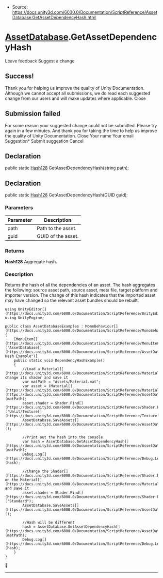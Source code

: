 * Source: https://docs.unity3d.com/6000.0/Documentation/ScriptReference/AssetDatabase.GetAssetDependencyHash.html

#  [AssetDatabase](https://docs.unity3d.com/6000.0/Documentation/ScriptReference/AssetDatabase.html).GetAssetDependencyHash
Leave feedback
Suggest a change
## Success!
Thank you for helping us improve the quality of Unity Documentation. Although we cannot accept all submissions, we do read each suggested change from our users and will make updates where applicable.
Close
## Submission failed
For some reason your suggested change could not be submitted. Please <a>try again</a> in a few minutes. And thank you for taking the time to help us improve the quality of Unity Documentation.
Close
Your name Your email Suggestion* Submit suggestion
Cancel
## Declaration
public static [Hash128](https://docs.unity3d.com/6000.0/Documentation/ScriptReference/Hash128.html) GetAssetDependencyHash(string path); 
## Declaration
public static [Hash128](https://docs.unity3d.com/6000.0/Documentation/ScriptReference/Hash128.html) GetAssetDependencyHash(GUID guid); 
### Parameters
Parameter | Description  
---|---  
path | Path to the asset.  
guid | GUID of the asset.  
### Returns
**Hash128** Aggregate hash. 
### Description
Returns the hash of all the dependencies of an asset.
The hash aggregates the following: source asset path, source asset, meta file, target platform and importer version. The change of this hash indicates that the imported asset may have changed so the relevant asset bundles should be rebuilt.
```
using UnityEditor[](https://docs.unity3d.com/6000.0/Documentation/ScriptReference/UnityEditor.html);
using UnityEngine;  
  
public class AssetDatabaseExamples : MonoBehaviour[](https://docs.unity3d.com/6000.0/Documentation/ScriptReference/MonoBehaviour.html)
{
    [MenuItem[](https://docs.unity3d.com/6000.0/Documentation/ScriptReference/MenuItem.html)("AssetDatabase[](https://docs.unity3d.com/6000.0/Documentation/ScriptReference/AssetDatabase.html)/Dependency Hash Example")]
    public static void DependencyHashExample()
    {
        //Load a Material[](https://docs.unity3d.com/6000.0/Documentation/ScriptReference/Material.html), change its shader and save it
        var matPath = "Assets/Material.mat";
        var asset = (Material[](https://docs.unity3d.com/6000.0/Documentation/ScriptReference/Material.html))AssetDatabase.LoadMainAssetAtPath[](https://docs.unity3d.com/6000.0/Documentation/ScriptReference/AssetDatabase.LoadMainAssetAtPath.html)(matPath);
        asset.shader = Shader.Find[](https://docs.unity3d.com/6000.0/Documentation/ScriptReference/Shader.Find.html)("Unlit/Texture[](https://docs.unity3d.com/6000.0/Documentation/ScriptReference/Texture.html)");
        AssetDatabase.SaveAssets[](https://docs.unity3d.com/6000.0/Documentation/ScriptReference/AssetDatabase.SaveAssets.html)();  
  
        //Print out the hash into the console
        var hash = AssetDatabase.GetAssetDependencyHash[](https://docs.unity3d.com/6000.0/Documentation/ScriptReference/AssetDatabase.GetAssetDependencyHash.html)(matPath);
        Debug.Log[](https://docs.unity3d.com/6000.0/Documentation/ScriptReference/Debug.Log.html)(hash);  
  
        //Change the Shader[](https://docs.unity3d.com/6000.0/Documentation/ScriptReference/Shader.html) on the Material[](https://docs.unity3d.com/6000.0/Documentation/ScriptReference/Material.html) and save it
        asset.shader = Shader.Find[](https://docs.unity3d.com/6000.0/Documentation/ScriptReference/Shader.Find.html)("Standard");
        AssetDatabase.SaveAssets[](https://docs.unity3d.com/6000.0/Documentation/ScriptReference/AssetDatabase.SaveAssets.html)();  
  
        //Hash will be different
        hash = AssetDatabase.GetAssetDependencyHash[](https://docs.unity3d.com/6000.0/Documentation/ScriptReference/AssetDatabase.GetAssetDependencyHash.html)(matPath);
        Debug.Log[](https://docs.unity3d.com/6000.0/Documentation/ScriptReference/Debug.Log.html)(hash);
    }
}
```

* * *
